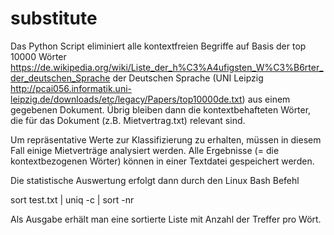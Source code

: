 # substitute
Das Python Script eliminiert alle kontextfreien Begriffe auf Basis der top 10000 Wörter 
https://de.wikipedia.org/wiki/Liste_der_h%C3%A4ufigsten_W%C3%B6rter_der_deutschen_Sprache
der Deutschen Sprache (UNI Leipzig
http://pcai056.informatik.uni-leipzig.de/downloads/etc/legacy/Papers/top10000de.txt)
aus einem gegebenen Dokument. Übrig bleiben dann die kontextbehafteten Wörter, die für das 
Dokument (z.B. Mietvertrag.txt) relevant sind.

Um repräsentative Werte zur Klassifizierung zu erhalten, müssen in diesem Fall einige Mietverträge
analysiert werden. Alle Ergebnisse (= die kontextbezogenen Wörter) können in einer Textdatei 
gespeichert werden.

Die statistische Auswertung erfolgt dann durch den Linux Bash Befehl

sort test.txt | uniq -c | sort -nr

Als Ausgabe erhält man eine sortierte Liste mit Anzahl der Treffer pro Wört.
